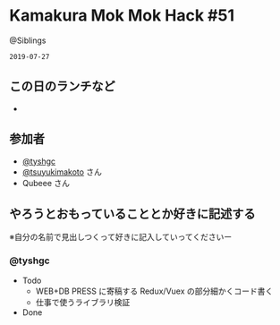 # Kamakura Mok Mok Hack #51

@Siblings

`2019-07-27`

## この日のランチなど

- []()

## 参加者

- [@tyshgc](http://twitter.com/tyshgc)
- [@tsuyukimakoto](https://twitter.com/everes) さん
- Qubeee さん

## やろうとおもっていることとか好きに記述する

※自分の名前で見出しつくって好きに記入していってくださいー

### @tyshgc

- Todo
  - WEB+DB PRESS に寄稿する Redux/Vuex の部分細かくコード書く
  - 仕事で使うライブラリ検証
- Done
